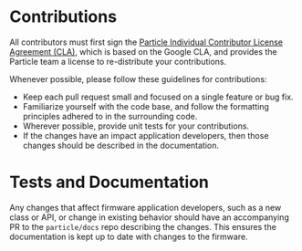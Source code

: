 # Contributions

All contributors must first sign the [Particle Individual Contributor License Agreement (CLA)](https://docs.google.com/a/spark.io/forms/d/1_2P-vRKGUFg5bmpcKLHO_qNZWGi5HKYnfrrkd-sbZoA/viewform), which is based on the Google CLA, and provides the Particle team a license to re-distribute your contributions.

Whenever possible, please follow these guidelines for contributions:

- Keep each pull request small and focused on a single feature or bug fix.
- Familiarize yourself with the code base, and follow the formatting principles adhered to in the surrounding code.
- Wherever possible, provide unit tests for your contributions.
- If the changes have an impact application developers, then those changes should be described in the documentation.


# Tests and Documentation

Any changes that affect firmware application developers, such as a new class or API, or change in existing behavior should have an accompanying PR to the `particle/docs` repo describing the changes. This ensures the documentation is kept up to date with changes to the firmware.

